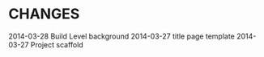 CHANGES
=======

2014-03-28  Build Level background
2014-03-27  title page template
2014-03-27  Project scaffold
